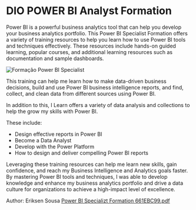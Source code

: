 # DIO POWER BI Analyst Formation

Power BI is a powerful business analytics tool that can help you develop your business analytics portfolio. This Power BI Specialist Formation offers a variety of training resources to help you learn how to use Power BI tools and techniques effectively. These resources include hands-on guided learning, popular courses, and additional learning resources such as documentation and sample dashboards.

![Formação Power BI Specialist](https://github.com/eriksensousa/DIO-power-bi-analyst-formation/assets/126014537/306dcfea-1573-4436-b7e4-c7cdcc728657)


This training can help me learn how to make data-driven business decisions, build and use Power BI business intelligence reports, and find, collect, and clean data from different sources using Power BI.

In addition to this, I Learn offers a variety of data analysis and collections to help the grow my skills with Power BI. 

These include: 
 - Design effective reports in Power BI
 - Become a Data Analyst
 - Develop with the Power Platform
 - How to design and deliver compelling Power BI reports

Leveraging these training resources can help me learn new skills, gain confidence, and reach my Business Intelligence and Analytics goals faster. By mastering Power BI tools and techniques, I was able to develop knowledge and enhance my business analytics portfolio and drive a data culture for organizations to achieve a high-impact level of excellence.



Author: Eriksen Sousa
[Power BI Specializt Formation 661EBC99.pdf](https://github.com/eriksensousa/DIO-power-bi-analyst-formation/files/12448904/Power.BI.Specializt.Formation.661EBC99.pdf)

